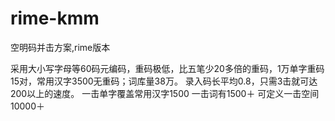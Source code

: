 # rime-kmm
空明码并击方案,rime版本

采用大小写字母等60码元编码，重码极低，比五笔少20多倍的重码，1万单字重码15对，常用汉字3500无重码；词库量38万。
录入码长平均0.8，只需3击就可达200以上的速度。
一击单字覆盖常用汉字1500 
一击词有1500＋ 
可定义一击空间10000＋ 
